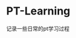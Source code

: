 









































































































































# PT-Learning
记录一些日常的pt学习过程
